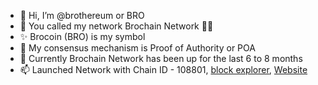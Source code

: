 - 👋 Hi, I’m @brothereum or BRO
- 👀 You called my network Brochain Network 🙂😋
- ✨ Brocoin (BRO) is my symbol
- 🌱 My consensus mechanism is Proof of Authority or POA
- 💞️ Currently Brochain Network has been up for the last 6 to 8 months
- 📫 Launched Network with Chain ID - 108801, [block explorer](https://explorer.brochain.org), [Website](https://brochain.org)

<!---
brothereum/brothereum is a ✨ special ✨ repository because its `README.md` (this file) appears on your GitHub profile.
You can click the Preview link to take a look at your changes.
--->
